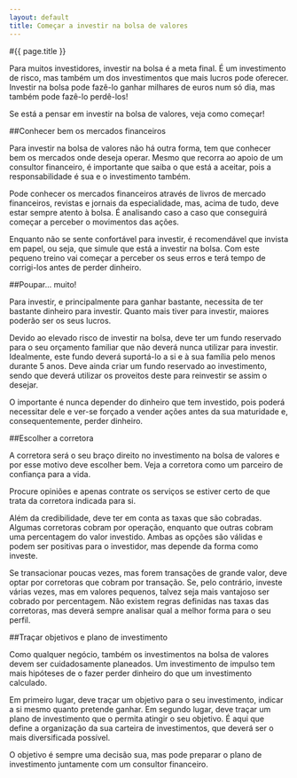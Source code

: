 ```yaml
---
layout: default
title: Começar a investir na bolsa de valores
---
```


#{{ page.title }}

Para muitos investidores, investir na bolsa é a meta final. É um investimento de risco, mas também um dos investimentos que mais lucros pode oferecer. Investir na bolsa pode fazê-lo ganhar milhares de euros num só dia, mas também pode fazê-lo perdê-los!

Se está a pensar em investir na bolsa de valores, veja como começar!

##Conhecer bem os mercados financeiros

Para investir na bolsa de valores não há outra forma, tem que conhecer bem os mercados onde deseja operar. Mesmo que recorra ao apoio de um consultor financeiro, é importante que saiba o que está a aceitar, pois a responsabilidade é sua e o investimento também.

Pode conhecer os mercados financeiros através de livros de mercado financeiros, revistas e jornais da especialidade, mas, acima de tudo, deve estar sempre atento à bolsa. É analisando caso a caso que conseguirá começar a perceber o movimentos das ações.

Enquanto não se sente confortável para investir, é recomendável que invista em papel, ou seja, que simule que está a investir na bolsa. Com este pequeno treino vai começar a perceber os seus erros e terá tempo de corrigi-los antes de perder dinheiro.

##Poupar... muito!

Para investir, e principalmente para ganhar bastante, necessita de ter bastante dinheiro para investir. Quanto mais tiver para investir, maiores poderão ser os seus lucros.

Devido ao elevado risco de investir na bolsa, deve ter um fundo reservado para o seu orçamento familiar que não deverá nunca utilizar para investir. Idealmente, este fundo deverá suportá-lo a si e à sua família pelo menos durante 5 anos.
Deve ainda criar um fundo reservado ao investimento, sendo que deverá utilizar os proveitos deste para reinvestir se assim o desejar.

O importante é nunca depender do dinheiro que tem investido, pois poderá necessitar dele e ver-se forçado a vender ações antes da sua maturidade e, consequentemente, perder dinheiro.

##Escolher a corretora

A corretora será o seu braço direito no investimento na bolsa de valores e por esse motivo deve escolher bem. Veja a corretora como um parceiro de confiança para a vida.

Procure opiniões e apenas contrate os serviços se estiver certo de que trata da corretora indicada para si.

Além da credibilidade, deve ter em conta as taxas que são cobradas. Algumas corretoras cobram por operação, enquanto que outras cobram uma percentagem do valor investido. Ambas as opções são válidas e podem ser positivas para o investidor, mas depende da forma como investe.

Se transacionar poucas vezes, mas forem transações de grande valor, deve optar por corretoras que cobram por transação. Se, pelo contrário, investe várias vezes, mas em valores pequenos, talvez seja mais vantajoso ser cobrado por percentagem. Não existem regras definidas nas taxas das corretoras, mas deverá sempre analisar qual a melhor forma para o seu perfil.

##Traçar objetivos e plano de investimento

Como qualquer negócio, também os investimentos na bolsa de valores devem ser cuidadosamente planeados. Um investimento de impulso tem mais hipóteses de o fazer perder dinheiro do que um investimento calculado.

Em primeiro lugar, deve traçar um objetivo para o seu investimento, indicar a si mesmo quanto pretende ganhar. Em segundo lugar, deve traçar um plano de investimento que o permita atingir o seu objetivo. É aqui que define a organização da sua carteira de investimentos, que deverá ser o mais diversificada possível.

O objetivo é sempre uma decisão sua, mas pode preparar o plano de investimento juntamente com um consultor financeiro.
